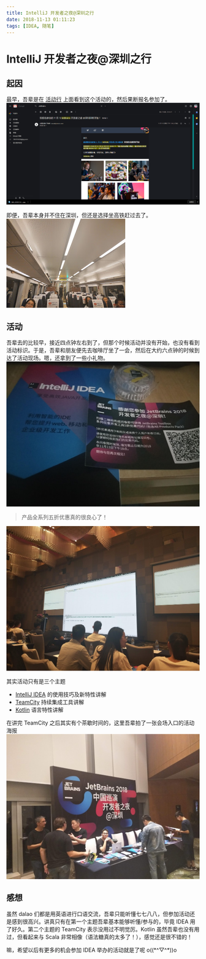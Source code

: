 ```yaml
---
title: IntelliJ 开发者之夜@深圳之行
date: 2018-11-13 01:11:23
tags: [IDEA, 随笔]
---
```


# IntelliJ 开发者之夜@深圳之行

## 起因

最早，吾辈是在 [活动行](http://www.huodongxing.com/event/6459475264900) 上面看到这个活动的，然后果断报名参加了。
![参与通知](https://raw.githubusercontent.com/rxliuli/img-bed/master/20181113012304.png)

即便，吾辈本身并不住在深圳，但还是选择坐高铁赶过去了。  
![好吧，其实这张图是坐车回来的图片](https://raw.githubusercontent.com/rxliuli/img-bed/master/20181113012102.png)

## 活动

吾辈去的比较早，接近四点钟左右到了，但那个时候活动并没有开始，也没有看到活动标识。于是，吾辈和朋友便先去咖啡厅坐了一会，然后在大约六点钟的时候到达了活动现场。嗯，还拿到了一些小礼物。  
![小礼物](https://raw.githubusercontent.com/rxliuli/img-bed/master/20181113014204.png)

> 产品全系列五折优惠真的很良心了！

![会场演讲](https://raw.githubusercontent.com/rxliuli/img-bed/master/20181113012612.png)

其实活动只有是三个主题

- [IntelliJ IDEA](https://www.jetbrains.com/idea/) 的使用技巧及新特性讲解
- [TeamCity](https://www.jetbrains.com/teamcity/) 持续集成工具讲解
- [Kotlin](https://kotlinlang.org/) 语言特性讲解

在讲完 TeamCity 之后其实有个茶歇时间的，这里吾辈拍了一张会场入口的活动海报  
![幕间休息](https://raw.githubusercontent.com/rxliuli/img-bed/master/20181113012530.png)

## 感想

虽然 dalao 们都是用英语进行口语交流，吾辈只能听懂七七八八，但参加活动还是感到很高兴。讲真只有在第一个主题吾辈基本能够听懂/参与的，毕竟 IDEA 用了好久。第二个主题的 TeamCity 表示没用过不明觉厉。Kotlin 虽然吾辈也没有用过，但看起来与 Scala 非常相像（语法糖真的太多了！），感觉还是很不错的！

嘛，希望以后有更多的机会参加 IDEA 举办的活动就是了呢 o((\*^▽^\*))o

